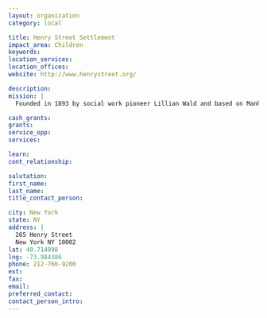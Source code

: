 ```yaml
---
layout: organization
category: local

title: Henry Street Settlement
impact_area: Children
keywords: 
location_services: 
location_offices: 
website: http://www.henrystreet.org/

description: 
mission: |
  Founded in 1893 by social work pioneer Lillian Wald and based on Manhattan's Lower East Side, the Henry Street Settlement delivers a wide range of social service and arts programming to more than 100,000 New Yorkers each year. Distinguished by a profound connection to its neighbors, a willingness to address new problems with swift and innovative solutions, and a strong record of accomplishment, Henry Street challenges the effects of urban poverty by helping families achieve better lives for themselves and their children.

cash_grants: 
grants: 
service_opp: 
services: 

learn: 
cont_relationship: 

salutation: 
first_name: 
last_name: 
title_contact_person: 

city: New York
state: NY
address: |
  265 Henry Street  
  New York NY 10002
lat: 40.714098
lng: -73.984386
phone: 212-766-9200
ext: 
fax: 
email: 
preferred_contact: 
contact_person_intro: 
---
```

